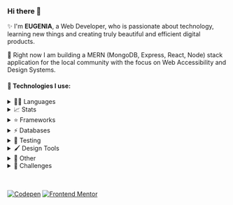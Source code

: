 ### Hi there 👋

✨ I'm **EUGENIA**, a Web Developer, who is passionate about technology, learning new things and creating truly beautiful and efficient digital products.

🌱 Right now I am building a MERN (MongoDB, Express, React, Node) stack application for the local community with the focus on Web Accessibility and Design Systems.

#### 🚀 Technologies I use:
<details>
<summary>👩‍💻 Languages</summary>
<br/>
<img src="https://img.shields.io/badge/JavaScript-20232A?style=for-the-badge&logo=javascript&logoColor=F7DF1E&background=F7DF1E" alt="js" /><img src="https://img.shields.io/badge/typescript-20232A.svg?style=for-the-badge&logo=typescript&logoColor=23007AC" alt="typescript" /><img src="https://img.shields.io/badge/HTML5-20232A?style=for-the-badge&logo=html5&logoColor=E34F26" alt="html" /><img src="https://img.shields.io/badge/CSS3-20232A?style=for-the-badge&logo=css3&logoColor=1572B6" alt="css" /><img src="https://img.shields.io/badge/C%23-20232A?style=for-the-badge&logo=c-sharp&logoColor=239120" alt="c#" /><img src="https://img.shields.io/badge/json-20232A?style=for-the-badge&logo=json&logoColor=5E5C5C" alt="json" /><img src="https://img.shields.io/badge/-GraphQL-20232A?style=for-the-badge&logo=graphql&logoColor=E10098" alt="graphql" />
</details>

<details>
<summary> 📈 Stats</summary>
<br/>

[![Top Langs](https://github-readme-stats.vercel.app/api/top-langs/?username=JaneMoroz&theme=react&layout=compact&langs_count=6)](https://github.com/anuraghazra/github-readme-stats)

</details>

<details>
<summary> ⭐ Frameworks</summary>
<br/>
<img src="https://img.shields.io/badge/React-20232A?style=for-the-badge&logo=react&logoColor=61DAFB" alt="React" /><img src="https://img.shields.io/badge/redux-20232A.svg?style=for-the-badge&logo=redux&logoColor=%23593d88" alt="Redux" /><img src="https://img.shields.io/badge/React_Router-20232A?style=for-the-badge&logo=react-router&logoColor=CA4245" alt="React router" /><img src="https://img.shields.io/badge/Gatsby-20232A.svg?style=for-the-badge&logo=gatsby&logoColor=%23663399" alt="Gatsby" /><br/><img src="https://img.shields.io/badge/styled--components-20232A?style=for-the-badge&logo=styled-components&logoColor=DB7093" alt="Styled Components" /><img src="https://img.shields.io/badge/MUI-20232A.svg?style=for-the-badge&logo=mui&logoColor=%230081CB" alt="MUI" /><img src="https://img.shields.io/badge/Sass-20232A?style=for-the-badge&logo=sass&logoColor=CC6699" alt="sass" /><img src="https://img.shields.io/badge/Bootstrap-20232A?style=for-the-badge&logo=bootstrap&logoColor=563D7C" alt="Bootstrap" /><br/><img src="https://img.shields.io/badge/Node.js-20232A?style=for-the-badge&logo=nodedotjs&logoColor=339933" alt="node.js" /><img src="https://img.shields.io/badge/Express.js-20232A?style=for-the-badge&logo=express&logoColor=white" alt="express.js" /><img src="https://img.shields.io/badge/Pug-20232A?style=for-the-badge&logo=pug&logoColor=A86454" alt="Pug.js icon" /><img src="https://img.shields.io/badge/.NET-20232A?style=for-the-badge&logo=dotnet&logoColor=512BD4" alt=".net" />
</details>

<details>
<summary>  ⚡ Databases</summary>
<br/>
<img src="https://img.shields.io/badge/postgres-20232A.svg?style=for-the-badge&logo=postgresql&logoColor=%23316192" alt="postgres" /><img src="https://img.shields.io/badge/MySQL-20232A?style=for-the-badge&logo=mysql&logoColor=%23316192" alt="my sql" /><img src="https://img.shields.io/badge/SQLite-20232A?style=for-the-badge&logo=sqlite&logoColor=%23316192" alt="sql lite" /><img src="https://img.shields.io/badge/MongoDB-20232A?style=for-the-badge&logo=mongodb&logoColor=4EA94B" alt="mongoDb" />
</details>

<details>
<summary>  🧪 Testing</summary>
<br/>
<img src="https://img.shields.io/badge/-TestingLibrary-20232A?style=for-the-badge&logo=testing-library&logoColor=23E33332" alt="Testing libarary" />
</details>

<details>
<summary>  🖌 Design Tools</summary>
<br/>
<img src="https://img.shields.io/badge/Figma-20232A?style=for-the-badge&logo=figma&logoColor=%23F24E1E" alt="figma" /><img src="https://img.shields.io/badge/adobe%20photoshop-20232A.svg?style=for-the-badge&logo=adobe%20photoshop&logoColor=%2331A8FF" alt="photoshop" />
</details>

<details>
<summary>  🔬 Other</summary>
<br/>
<img src="https://img.shields.io/badge/docker-20232A.svg?style=for-the-badge&logo=docker&logoColor=%230db7ed" alt="docker" /><img src="https://img.shields.io/badge/kubernetes-20232A.svg?style=for-the-badge&logo=kubernetes&logoColor=%23326ce5" alt="kubernetes" /><img src="https://img.shields.io/badge/gitlab%20ci-20232A.svg?style=for-the-badge&logo=gitlab&logoColor=%23181717" alt="gitlab" /><img src="https://img.shields.io/badge/git-20232A.svg?style=for-the-badge&logo=git&logoColor=%23F05033" alt="git" /><img src="https://img.shields.io/badge/Postman-20232A?style=for-the-badge&logo=postman&logoColor=FF6C37" alt="postman" />
</details>

<details>
<summary>  🥷 Challenges</summary>
<br/>
<img src="https://www.codewars.com/users/JaneMoroz/badges/micro" alt="codewars" />
</details>

<br/>
<br/>

<a href="https://codepen.io/janemoroz" target="blank"><img src="https://img.shields.io/badge/Codepan-white?style=for-the-badge&logo=codepen&logoColor=black" alt="Codepen" /></a>   <a href="https://www.frontendmentor.io/profile/JaneMoroz" target="blank"><img src="https://img.shields.io/badge/Frontend Mentor-white?style=for-the-badge&logo=frontendmentor&logoColor=black" alt="Frontend Mentor" /></a>
